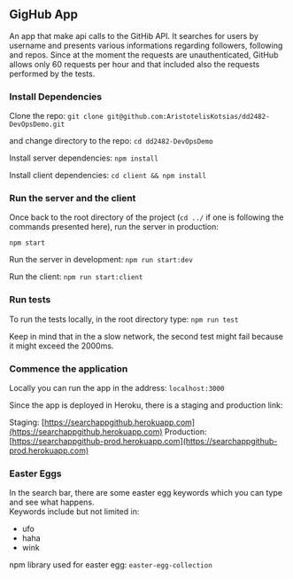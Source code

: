 ## GigHub App

An app that make api calls to the GitHib API. It searches for users by username and presents various informations regarding followers, following and repos. Since at the moment the requests are unauthenticated, GitHub allows only 60 requests per hour and that included also the requests performed by the tests.

### Install Dependencies

Clone the repo: 
`git clone git@github.com:AristotelisKotsias/dd2482-DevOpsDemo.git`

and change directory to the repo:  `cd dd2482-DevOpsDemo`

Install server dependencies: `npm install`

Install client dependencies: `cd client && npm install`

### Run the server and the client

Once back to the root directory of the project (`cd ../` if one is following the commands presented here), run the server in production:

`npm start`

Run the server in development: `npm run start:dev`

Run the client: `npm run start:client`

### Run tests

To run the tests locally, in the root directory type: `npm run test`

Keep in mind that in the a slow network, the second test might fail because it might exceed the 2000ms.

### Commence the application

Locally you can run the app in the address: `localhost:3000`

Since the app is deployed in Heroku, there is a staging and production link:

Staging:        [https://searchappgithub.herokuapp.com](https://searchappgithub.herokuapp.com)
Production:     [https://searchappgithub-prod.herokuapp.com](https://searchappgithub-prod.herokuapp.com)

### Easter Eggs

In the search bar, there are some easter egg keywords which you can type and see what happens.  
Keywords include but not limited in: 
- ufo
- haha
- wink

npm library used for easter egg: `easter-egg-collection` 